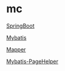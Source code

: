# mc

[SpringBoot](https://projects.spring.io/spring-boot/)

[Mybatis](http://www.mybatis.org/mybatis-3/zh/index.html)

[Mapper](https://github.com/abel533/Mapper)

[Mybatis-PageHelper](https://github.com/pagehelper/Mybatis-PageHelper)